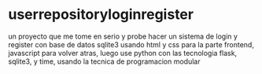 # userrepositoryloginregister
un proyecto que me tome en serio y probe hacer un sistema de login y register con base de datos sqlite3 usando html y css para la parte frontend, javascript para volver atras, luego use python con las tecnologia flask, sqlite3, y time, usando la tecnica de programacion modular
